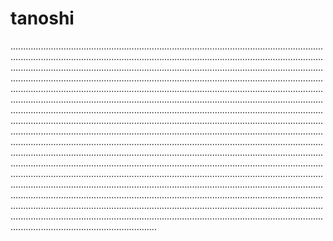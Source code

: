 # tanoshi
......................................................................................................................................................................................................................................................................................................................................................................................................................................................................................................................................................................................................................................................................................................................................................................................................................................................................................................................................................................................................................................................................................................................................................................................................................................................................................................................................................................................................................................................................................................................................................................................................................................................................................................................................................................................................................................................................................................................................................................................................................................................................................................................................................................................................................................................